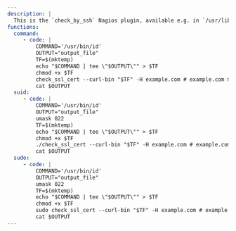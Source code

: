 ```yaml
---
description: |
  This is the `check_by_ssh` Nagios plugin, available e.g. in `/usr/lib/nagios/plugins/`.
functions:
  command:
     - code: |
         COMMAND='/usr/bin/id'
         OUTPUT="output_file"
         TF=$(mktemp)
         echo "$COMMAND | tee \"$OUTPUT\"" > $TF
         chmod +x $TF
         check_ssl_cert --curl-bin "$TF" -H example.com # example.com must provide TLS
         cat $OUTPUT
  suid:
     - code: |
         COMMAND='/usr/bin/id'
         OUTPUT="output_file"
         umask 022
         TF=$(mktemp)
         echo "$COMMAND | tee \"$OUTPUT\"" > $TF
         chmod +x $TF
         ./check_ssl_cert --curl-bin "$TF" -H example.com # example.com must provide TLS
         cat $OUTPUT
  sudo:
     - code: |
         COMMAND='/usr/bin/id'
         OUTPUT="output_file"
         umask 022
         TF=$(mktemp)
         echo "$COMMAND | tee \"$OUTPUT\"" > $TF
         chmod +x $TF
         sudo check_ssl_cert --curl-bin "$TF" -H example.com # example.com must provide TLS
         cat $OUTPUT
---
```

